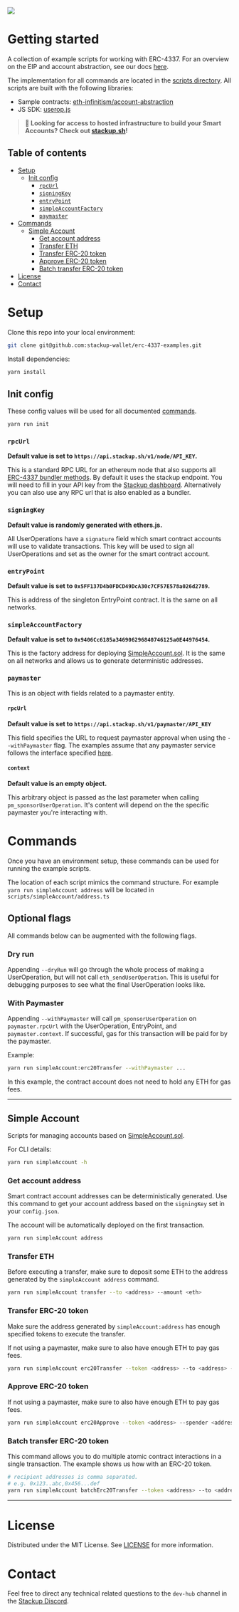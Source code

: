 ![](https://i.imgur.com/Ym2VV8z.png)

# Getting started

A collection of example scripts for working with ERC-4337. For an overview on the EIP and account abstraction, see our docs [here](https://docs.stackup.sh/).

The implementation for all commands are located in the [scripts directory](./scripts/). All scripts are built with the following libraries:

- Sample contracts: [eth-infinitism/account-abstraction](https://github.com/eth-infinitism/account-abstraction)
- JS SDK: [userop.js](https://github.com/stackup-wallet/userop.js)

> **🚀 Looking for access to hosted infrastructure to build your Smart Accounts? Check out [stackup.sh](https://www.stackup.sh/)!**

## Table of contents

- [Setup](#setup)
  - [Init config](#init-config)
    - [`rpcUrl`](#rpcurl)
    - [`signingKey`](#signingkey)
    - [`entryPoint`](#entrypoint)
    - [`simpleAccountFactory`](#simpleaccountfactory)
    - [`paymaster`](#paymaster)
- [Commands](#commands)
  - [Simple Account](#simple-account)
    - [Get account address](#get-account-address)
    - [Transfer ETH](#transfer-eth)
    - [Transfer ERC-20 token](#transfer-erc-20-token)
    - [Approve ERC-20 token](#approve-erc-20-token)
    - [Batch transfer ERC-20 token](#batch-transfer-erc-20-token)
- [License](#license)
- [Contact](#contact)

# Setup

Clone this repo into your local environment:

```bash
git clone git@github.com:stackup-wallet/erc-4337-examples.git
```

Install dependencies:

```bash
yarn install
```

## Init config

These config values will be used for all documented [commands](#commands).

```bash
yarn run init
```

### `rpcUrl`

**Default value is set to `https://api.stackup.sh/v1/node/API_KEY`.**

This is a standard RPC URL for an ethereum node that also supports all [ERC-4337 bundler methods](https://github.com/eth-infinitism/account-abstraction/blob/develop/eip/EIPS/eip-4337.md#rpc-methods-eth-namespace). By default it uses the stackup endpoint. You will need to fill in your API key from the [Stackup dashboard](https://app.stackup.sh/sign-in). Alternatively you can also use any RPC url that is also enabled as a bundler.

### `signingKey`

**Default value is randomly generated with ethers.js.**

All UserOperations have a `signature` field which smart contract accounts will use to validate transactions. This key will be used to sign all UserOperations and set as the owner for the smart contract account.

### `entryPoint`

**Default value is set to `0x5FF137D4b0FDCD49DcA30c7CF57E578a026d2789`.**

This is address of the singleton EntryPoint contract. It is the same on all networks.

### `simpleAccountFactory`

**Default value is set to `0x9406Cc6185a346906296840746125a0E44976454`.**

This is the factory address for deploying [SimpleAccount.sol](https://github.com/eth-infinitism/account-abstraction/blob/develop/contracts/samples/SimpleAccount.sol). It is the same on all networks and allows us to generate deterministic addresses.

### `paymaster`

This is an object with fields related to a paymaster entity.

#### `rpcUrl`

**Default value is set to `https://api.stackup.sh/v1/paymaster/API_KEY`**

This field specifies the URL to request paymaster approval when using the `--withPaymaster` flag. The examples assume that any paymaster service follows the interface specified [here](https://docs.stackup.sh/docs/api/paymaster/rpc-methods).

#### `context`

**Default value is an empty object.**

This arbitrary object is passed as the last parameter when calling `pm_sponsorUserOperation`. It's content will depend on the the specific paymaster you're interacting with.

# Commands

Once you have an environment setup, these commands can be used for running the example scripts.

The location of each script mimics the command structure. For example `yarn run simpleAccount address` will be located in `scripts/simpleAccount/address.ts`

## Optional flags

All commands below can be augmented with the following flags.

### Dry run

Appending `--dryRun` will go through the whole process of making a UserOperation, but will not call `eth_sendUserOperation`. This is useful for debugging purposes to see what the final UserOperation looks like.

### With Paymaster

Appending `--withPaymaster` will call `pm_sponsorUserOperation` on `paymaster.rpcUrl` with the UserOperation, EntryPoint, and `paymaster.context`. If successful, gas for this transaction will be paid for by the paymaster.

Example:

```bash
yarn run simpleAccount:erc20Transfer --withPaymaster ...
```

In this example, the contract account does not need to hold any ETH for gas fees.

---

## Simple Account

Scripts for managing accounts based on [SimpleAccount.sol](https://github.com/eth-infinitism/account-abstraction/blob/develop/contracts/samples/SimpleAccount.sol).

For CLI details:

```bash
yarn run simpleAccount -h
```

### Get account address

Smart contract account addresses can be deterministically generated. Use this command to get your account address based on the `signingKey` set in your `config.json`.

The account will be automatically deployed on the first transaction.

```bash
yarn run simpleAccount address
```

### Transfer ETH

Before executing a transfer, make sure to deposit some ETH to the address generated by the `simpleAccount address` command.

```bash
yarn run simpleAccount transfer --to <address> --amount <eth>
```

### Transfer ERC-20 token

Make sure the address generated by `simpleAccount:address` has enough specified tokens to execute the transfer.

If not using a paymaster, make sure to also have enough ETH to pay gas fees.

```bash
yarn run simpleAccount erc20Transfer --token <address> --to <address> --amount <decimal>
```

### Approve ERC-20 token

If not using a paymaster, make sure to also have enough ETH to pay gas fees.

```bash
yarn run simpleAccount erc20Approve --token <address> --spender <address> --amount <decimal>
```

### Batch transfer ERC-20 token

This command allows you to do multiple atomic contract interactions in a single transaction. The example shows us how with an ERC-20 token.

```bash
# recipient addresses is comma separated.
# e.g. 0x123..abc,0x456...def
yarn run simpleAccount batchErc20Transfer --token <address> --to <addresses> --amount <decimal>
```

---

# License

Distributed under the MIT License. See [LICENSE](./LICENSE) for more information.

# Contact

Feel free to direct any technical related questions to the `dev-hub` channel in the [Stackup Discord](https://discord.gg/VTjJGvMNyW).
